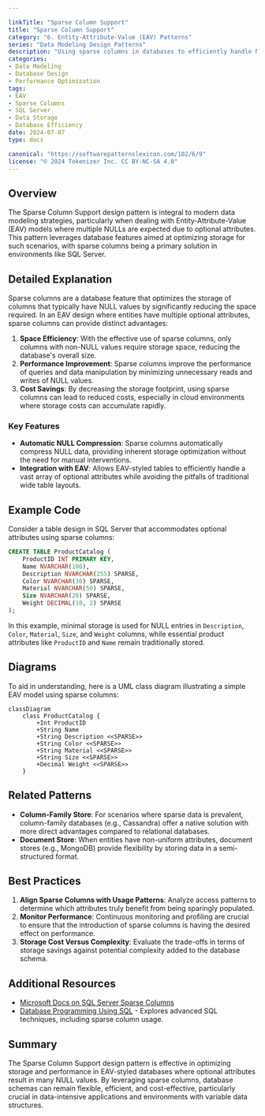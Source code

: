 ```yaml
---

linkTitle: "Sparse Column Support"
title: "Sparse Column Support"
category: "6. Entity-Attribute-Value (EAV) Patterns"
series: "Data Modeling Design Patterns"
description: "Using sparse columns in databases to efficiently handle NULL values in an Entity-Attribute-Value (EAV) model, facilitating the storage of optional attributes without excessive storage cost."
categories:
- Data Modeling
- Database Design
- Performance Optimization
tags:
- EAV
- Sparse Columns
- SQL Server
- Data Storage
- Database Efficiency
date: 2024-07-07
type: docs

canonical: "https://softwarepatternslexicon.com/102/6/9"
license: "© 2024 Tokenizer Inc. CC BY-NC-SA 4.0"
---
```


## Overview

The Sparse Column Support design pattern is integral to modern data modeling strategies, particularly when dealing with Entity-Attribute-Value (EAV) models where multiple NULLs are expected due to optional attributes. This pattern leverages database features aimed at optimizing storage for such scenarios, with sparse columns being a primary solution in environments like SQL Server.

## Detailed Explanation

Sparse columns are a database feature that optimizes the storage of columns that typically have NULL values by significantly reducing the space required. In an EAV design where entities have multiple optional attributes, sparse columns can provide distinct advantages:

1. **Space Efficiency**: With the effective use of sparse columns, only columns with non-NULL values require storage space, reducing the database's overall size.
2. **Performance Improvement**: Sparse columns improve the performance of queries and data manipulation by minimizing unnecessary reads and writes of NULL values.
3. **Cost Savings**: By decreasing the storage footprint, using sparse columns can lead to reduced costs, especially in cloud environments where storage costs can accumulate rapidly.

### Key Features

- **Automatic NULL Compression**: Sparse columns automatically compress NULL data, providing inherent storage optimization without the need for manual interventions.
- **Integration with EAV**: Allows EAV-styled tables to efficiently handle a vast array of optional attributes while avoiding the pitfalls of traditional wide table layouts.

## Example Code

Consider a table design in SQL Server that accommodates optional attributes using sparse columns:

```sql
CREATE TABLE ProductCatalog (
    ProductID INT PRIMARY KEY,
    Name NVARCHAR(100),
    Description NVARCHAR(255) SPARSE,
    Color NVARCHAR(30) SPARSE,
    Material NVARCHAR(50) SPARSE,
    Size NVARCHAR(20) SPARSE,
    Weight DECIMAL(10, 2) SPARSE
);
```

In this example, minimal storage is used for NULL entries in `Description`, `Color`, `Material`, `Size`, and `Weight` columns, while essential product attributes like `ProductID` and `Name` remain traditionally stored.

## Diagrams

To aid in understanding, here is a UML class diagram illustrating a simple EAV model using sparse columns:

```mermaid
classDiagram
    class ProductCatalog {
        +Int ProductID
        +String Name
        +String Description <<SPARSE>>
        +String Color <<SPARSE>>
        +String Material <<SPARSE>>
        +String Size <<SPARSE>>
        +Decimal Weight <<SPARSE>>
    }
```

## Related Patterns

- **Column-Family Store**: For scenarios where sparse data is prevalent, column-family databases (e.g., Cassandra) offer a native solution with more direct advantages compared to relational databases.
- **Document Store**: When entities have non-uniform attributes, document stores (e.g., MongoDB) provide flexibility by storing data in a semi-structured format.

## Best Practices

1. **Align Sparse Columns with Usage Patterns**: Analyze access patterns to determine which attributes truly benefit from being sparingly populated.
2. **Monitor Performance**: Continuous monitoring and profiling are crucial to ensure that the introduction of sparse columns is having the desired effect on performance.
3. **Storage Cost Versus Complexity**: Evaluate the trade-offs in terms of storage savings against potential complexity added to the database schema.

## Additional Resources

- [Microsoft Docs on SQL Server Sparse Columns](https://docs.microsoft.com/en-us/sql/relational-databases/tables/use-sparse-columns)
- [Database Programming Using SQL](https://content.mheducation.com/responsive/index.html) - Explores advanced SQL techniques, including sparse column usage.

## Summary

The Sparse Column Support design pattern is effective in optimizing storage and performance in EAV-styled databases where optional attributes result in many NULL values. By leveraging sparse columns, database schemas can remain flexible, efficient, and cost-effective, particularly crucial in data-intensive applications and environments with variable data structures.


